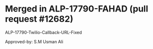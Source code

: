 # Merged in ALP-17790-FAHAD (pull request #12682)

ALP-17790-Twilio-Callback-URL-Fixed

Approved-by: S.M Usman Ali
